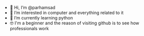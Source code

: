- 👋 Hi, I’m @parhamsad
- 👀 I’m interested in computer and everything related to it
- 🌱 I’m currently learning python
- 🤓 I'm a beginner and the reason of visiting github is to see how professionals work
